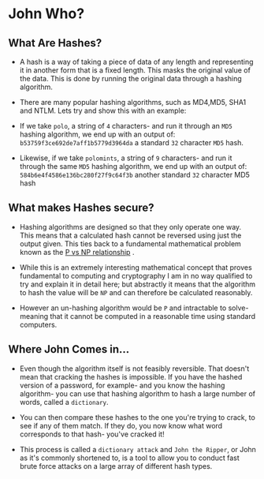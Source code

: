 # John Who?

## What Are Hashes?

- A hash is a way of taking a piece of data of any length and representing it in another form that is a fixed length. This masks the original value of the data. This is done by running the original data through a hashing algorithm. 
- There are many popular hashing algorithms, such as MD4,MD5, SHA1 and NTLM. Lets try and show this with an example:

- If we take `polo`, a string of `4` characters- and run it through an `MD5` hashing algorithm, we end up with an output of: `b53759f3ce692de7aff1b5779d3964da` a standard `32` character `MD5` hash.

- Likewise, if we take `polomints`, a string of `9` characters- and run it through the same `MD5` hashing algorithm, we end up with an output of: `584b6e4f4586e136bc280f27f9c64f3b` another standard `32` character MD5 hash

## What makes Hashes secure?

- Hashing algorithms are designed so that they only operate one way. This means that a calculated hash cannot be reversed using just the output given. This ties back to a fundamental mathematical problem known as the [P vs NP relationship](https://en.wikipedia.org/wiki/P_versus_NP_problem) .

- While this is an extremely interesting mathematical concept that proves fundamental to computing and cryptography I am in no way qualified to try and explain it in detail here; but abstractly it means that the algorithm to hash the value will be `NP` and can therefore be calculated reasonably. 
- However an un-hashing algorithm would be `P` and intractable to solve- meaning that it cannot be computed in a reasonable time using standard computers. 

## Where John Comes in...

- Even though the algorithm itself is not feasibly reversible. That doesn't mean that cracking the hashes is impossible. If you have the hashed version of a password, for example- and you know the hashing algorithm- you can use that hashing algorithm to hash a large number of words, called a `dictionary`. 

- You can then compare these hashes to the one you're trying to crack, to see if any of them match. If they do, you now know what word corresponds to that hash- you've cracked it!

- This process is called a `dictionary attack` and `John the Ripper`, or John as it's commonly shortened to, is a tool to allow you to conduct fast brute force attacks on a large array of different hash types.




